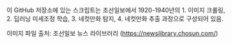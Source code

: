 이 GitHub 저장소에 있는 스크립트는 조선일보에서 1920-1940년의 1. 이미지 크롤링, 2. 딥러닝 미세조정 학습, 3. 네컷만화 탐지, 4. 네컷만화 추출
과정으로 구성되어 있음.

이미지 파일 출처: 조선일보 뉴스 라이브러리 (https://newslibrary.chosun.com/)

